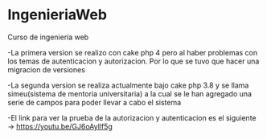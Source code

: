 # IngenieriaWeb
Curso de ingeniería web


-La primera version se realizo con cake php 4 pero al haber problemas con los temas de autenticacion y autorizacion. Por lo que se tuvo que hacer una migracion de versiones

-La segunda version se realiza actualmente bajo cake php 3.8 y se llama simeu(sistema de mentoria universitaria) a la cual se le han agregado una serie de campos para poder llevar a cabo el sistema



-El link para ver la prueba de la autorizacion y autenticacion es el siguiente -> https://youtu.be/GJ6oAyllf5g 
